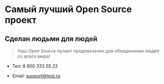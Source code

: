 # Самый лучший Open Source проект

## Сделан людьми для людей

> Наш Open Source проект предназначен для объединения людей со всего мира!

* Тел: 8 800 333 55 22

* Email: support@test.ru
